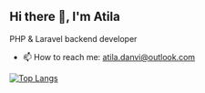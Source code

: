 ## Hi there 👋, I'm Atila
PHP & Laravel backend developer

- 📫 How to reach me: atila.danvi@outlook.com

[![Top Langs](https://github-readme-stats.vercel.app/api/top-langs/?username=Atiladanvi&layout=compact&langs_count=10&hide=vue,blade,css,html,SCSS,Cmake)](https://atiladanvi.me)